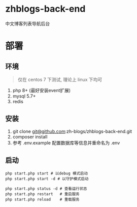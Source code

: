 # zhblogs-back-end
中文博客列表导航后台

# 部署

## 环境

> 仅在 centos 7 下测试, 理论上 linux 下均可

1. php 8+ (最好安装event扩展)
2. mysql 5.7+
3. redis

## 安装

1. git clone git@github.com:zh-blogs/zhblogs-back-end.git
2. composer install
3. 参考 .env.example 配置数据库等信息并重命名为 .env

## 启动
```shell
php start.php start # 以debug 模式启动
php start.php start -d # 以守护模式启动

php start.php status -d # 查看运行状态
php start.php restart   # 重启服务
php start.php reload    # 重载服务
```